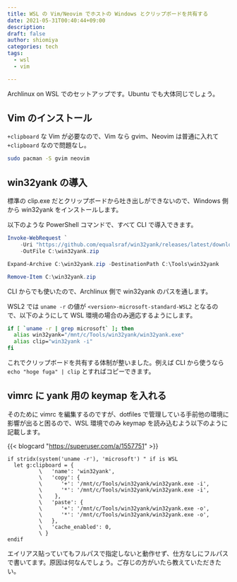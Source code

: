 ```yaml
---
title: WSL の Vim/Neovim でホストの Windows とクリップボードを共有する
date: 2021-05-31T00:40:44+09:00
description:
draft: false
author: shiomiya
categories: tech
tags:
  - wsl
  - vim

---
```


Archlinux on WSL でのセットアップです。Ubuntu でも大体同じでしょう。

## Vim のインストール

`+clipboard` な Vim が必要なので、Vim なら gvim、Neovim は普通に入れて `+clipboard` なので問題なし。

```sh
sudo pacman -S gvim neovim
```

## win32yank の導入

標準の clip.exe だとクリップボードから吐き出しができないので、Windows 側から win32yank をインストールします。

以下のような PowerShell コマンドで、すべて CLI で導入できます。

```powershell
Invoke-WebRequest `
    -Uri "https://github.com/equalsraf/win32yank/releases/latest/download/win32yank-x64.zip" `
    -OutFile C:\win32yank.zip

Expand-Archive C:\win32yank.zip -DestinationPath C:\Tools\win32yank

Remove-Item C:\win32yank.zip
```

CLI からでも使いたので、Archlinux 側で win32yank のパスを通します。

WSL2 では `uname -r` の値が `<version>-microsoft-standard-WSL2` となるので、以下のようにして WSL 環境の場合のみ適応するようにします。

```sh
if [ `uname -r | grep microsoft` ]; then
  alias win32yank="/mnt/c/Tools/win32yank/win32yank.exe"
  alias clip="win32yank -i"
fi
```

これでクリップボードを共有する体制が整いました。例えば CLI から使うなら `echo "hoge fuga" | clip` とすればコピーできます。

## vimrc に yank 用の keymap を入れる

そのために vimrc を編集するのですが、dotfiles で管理している手前他の環境に影響が出ると困るので、WSL 環境でのみ keymap を読み込むよう以下のように記載します。

{{< blogcard "https://superuser.com/a/1557751" >}}

```vim
if stridx(system('uname -r'), 'microsoft') " if is WSL
  let g:clipboard = {
          \   'name': 'win32yank',
          \   'copy': {
          \      '+': '/mnt/c/Tools/win32yank/win32yank.exe -i',
          \      '*': '/mnt/c/Tools/win32yank/win32yank.exe -i',
          \    },
          \   'paste': {
          \      '+': '/mnt/c/Tools/win32yank/win32yank.exe -o',
          \      '*': '/mnt/c/Tools/win32yank/win32yank.exe -o',
          \   },
          \   'cache_enabled': 0,
          \ }
endif
```

エイリアス貼っていてもフルパスで指定しないと動作せず、仕方なしにフルパスで書いてます。原因は何なんでしょう。ご存じの方がいたら教えていただきたい。
